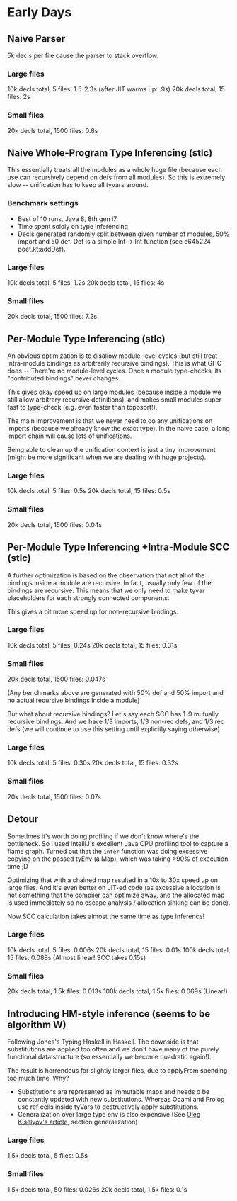 # Early Days

## Naive Parser
5k decls per file cause the parser to stack overflow.

### Large files
10k decls total, 5 files: 1.5-2.3s (after JIT warms up: .9s)
20k decls total, 15 files: 2s

### Small files
20k decls total, 1500 files: 0.8s

## Naive Whole-Program Type Inferencing (stlc)

This essentially treats all the modules as a whole huge file (because
each use can recursively depend on defs from all modules). So this is
extremely slow -- unification has to keep all tyvars around.

### Benchmark settings
- Best of 10 runs, Java 8, 8th gen i7
- Time spent sololy on type inferencing
- Decls generated randomly split between given number of modules, 50% import
 and 50 def. Def is a simple Int -> Int function (see e645224 poet.kt:addDef).

### Large files
10k decls total, 5 files: 1.2s 
20k decls total, 15 files: 4s

### Small files
20k decls total, 1500 files: 7.2s

## Per-Module Type Inferencing (stlc)

An obvious optimization is to disallow module-level cycles (but still treat
intra-module bindings as arbitrarily recursive bindings). This is what GHC
does -- There're no module-level cycles. Once a module type-checks, its
"contributed bindings" never changes.

This gives okay speed up on large modules (because inside a module we still
allow arbitrary recursive definitions), and makes small modules super fast
to type-check (e.g. even faster than toposort!).

The main improvement is that we never need to do any unifications on imports
(because we already know the exact type). In the naive case, a long import
chain will cause lots of unifications.

Being able to clean up the unification context is just a tiny improvement
 (might be more significant when we are dealing with huge projects).

### Large files
10k decls total, 5 files: 0.5s
20k decls total, 15 files: 0.5s

### Small files
20k decls total, 1500 files: 0.04s

## Per-Module Type Inferencing +Intra-Module SCC (stlc)

A further optimization is based on the observation that not all of the
bindings inside a module are recursive. In fact, usually only few of the
bindings are recursive. This means that we only need to make tyvar placeholders
for each strongly connected components.

This gives a bit more speed up for non-recursive bindings.

### Large files
10k decls total, 5 files: 0.24s
20k decls total, 15 files: 0.31s

### Small files
20k decls total, 1500 files: 0.047s

(Any benchmarks above are generated with 50% def and 50% import and no
actual recursive bindings inside a module)

But what about recursive bindings? Let's say each SCC has 1-9 mutually recursive
bindings. And we have 1/3 imports, 1/3 non-rec defs, and 1/3 rec defs (we will
continue to use this setting until explicitly saying otherwise)

### Large files
10k decls total, 5 files: 0.30s
20k decls total, 15 files: 0.32s

### Small files
20k decls total, 1500 files: 0.07s

## Detour

Sometimes it's worth doing profiling if we don't know where's the bottleneck.
So I used IntelliJ's excellent Java CPU profiling tool to capture a flame
graph. Turned out that the `infer` function was doing excessive copying on the
passed tyEnv (a Map), which was taking >90% of execution time ;D

Optimizing that with a chained map resulted in a 10x to 30x speed up on large
files. And it's even better on JIT-ed code (as excessive allocation is not
something that the compiler can optimize away, and the allocated map is used
immediately so no escape analysis / allocation sinking can be done).

Now SCC calculation takes almost the same time as type inference!

### Large files
10k decls total, 5 files: 0.006s
20k decls total, 15 files: 0.01s
100k decls total, 15 files: 0.088s (Almost linear! SCC takes 0.15s)

### Small files
20k decls total, 1.5k files: 0.013s
100k decls total, 1.5k files: 0.069s (Linear!)

## Introducing HM-style inference (seems to be algorithm W)

Following Jones's Typing Haskell in Haskell. The downside is that
substitutions are applied too often and we don't have many of the purely
functional data structure (so essentially we become quadratic again!).

The result is horrendous for slightly larger files, due to applyFrom spending
too much time. Why?
- Substitutions are represented as immutable maps and needs o be constantly
  updated with new substitutions. Whereas Ocaml and Prolog use ref cells
  inside tyVars to destructively apply substitutions.
- Generalization over large type env is also expensive (See
  [Oleg Kiselyov's article](http://okmij.org/ftp/ML/generalization.html),
  section generalization)

### Large files
1.5k decls total, 5 files: 0.5s

### Small files
1.5k decls total, 50 files: 0.026s
20k decls total, 1.5k files: 0.1s
